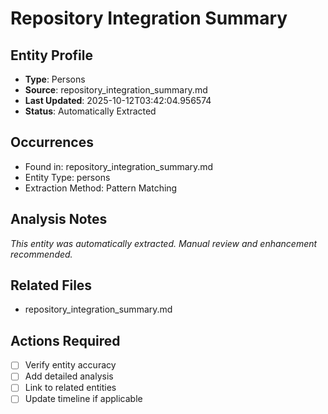 # Repository Integration Summary

## Entity Profile
- **Type**: Persons
- **Source**: repository_integration_summary.md
- **Last Updated**: 2025-10-12T03:42:04.956574
- **Status**: Automatically Extracted

## Occurrences
- Found in: repository_integration_summary.md
- Entity Type: persons
- Extraction Method: Pattern Matching

## Analysis Notes
*This entity was automatically extracted. Manual review and enhancement recommended.*

## Related Files
- repository_integration_summary.md

## Actions Required
- [ ] Verify entity accuracy
- [ ] Add detailed analysis
- [ ] Link to related entities
- [ ] Update timeline if applicable
